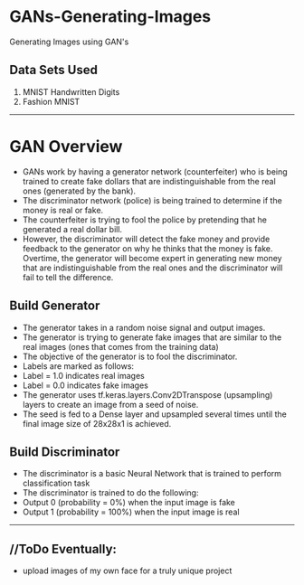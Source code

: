 # GANs-Generating-Images
Generating Images using GAN's

## Data Sets Used
 1. MNIST Handwritten Digits
 2. Fashion MNIST
 
---

# GAN Overview
 - GANs work by having a generator network (counterfeiter) who is being trained to create fake dollars that are indistinguishable from the real ones (generated by the bank).
 - The discriminator network (police) is being trained to determine if the money is real or fake.
 - The counterfeiter is trying to fool the police by pretending that he generated a real dollar bill.
 - However, the discriminator will detect the fake money and provide feedback to the generator on why he thinks that the money is fake. Overtime, the generator will become expert in generating new money that are indistinguishable from the real ones and the discriminator will fail to tell the difference.

## Build Generator
 - The generator takes in a random noise signal and output images.
 - The generator is trying to generate fake images that are similar to the real images (ones that comes from the training data)
 - The objective of the generator is to fool the discriminator.
 - Labels are marked as follows:
  - Label = 1.0 indicates real images
  - Label = 0.0 indicates fake images
 - The generator uses tf.keras.layers.Conv2DTranspose (upsampling) layers to create an image from a seed of noise.
 - The seed is fed to a Dense layer and upsampled several times until the final image size of 28x28x1 is achieved.

## Build Discriminator
 - The discriminator is a basic Neural Network that is trained to perform classification task
 - The discriminator is trained to do the following:
  - Output 0 (probability = 0%) when the input image is fake
  - Output 1 (probability = 100%) when the input image is real

---

## //ToDo Eventually:
 - upload images of my own face for a truly unique project
